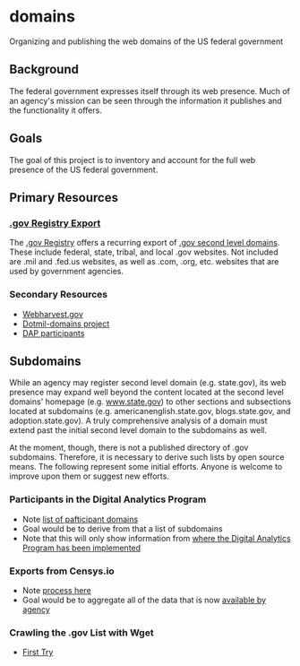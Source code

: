 # domains
Organizing and publishing the web domains of the US federal government


## Background

The federal government expresses itself through its web presence.  Much of an agency's mission can be seen through the information it publishes and the functionality it offers.  

## Goals 

The goal of this project is to inventory and account for the full web presence of the US federal government.  

## Primary Resources

### [.gov Registry Export](https://github.com/GSA/data/tree/gh-pages/dotgov-domains)

The [.gov Registry](https://www.dotgov.gov) offers a recurring export of [.gov second level domains](https://github.com/GSA/data/tree/gh-pages/dotgov-domains).  These include federal, state, tribal, and local .gov websites.  Not included are .mil and .fed.us websites, as well as .com, .org, etc. websites that are used by government agencies.  

### Secondary Resources

* [Webharvest.gov](https://www.webharvest.gov/)
* [Dotmil-domains project](https://github.com/esonderegger/dotmil-domains)
* [DAP participants](https://analytics.usa.gov/data/live/sites.csv)

## Subdomains 

While an agency may register second level domain (e.g. state.gov), its web presence may expand well beyond the content located at the second level domains' homepage (e.g. www.state.gov) to other sections and subsections located at subdomains (e.g. americanenglish.state.gov, blogs.state.gov, and adoption.state.gov).  A truly comprehensive analysis of a domain must extend past the initial second level domain to the subdomains as well.  

At the moment, though, there is not a published directory of .gov subdomains.  Therefore, it is necessary to derive such lists by open source means.  The following represent some initial efforts.  Anyone is welcome to improve upon them or suggest new efforts.  

### Participants in the Digital Analytics Program 

* Note [list of pafticipant domains](https://analytics.usa.gov/data/live/sites.csv)
* Goal would be to derive from that a list of subdomains
* Note that this will only show information from [where the Digital Analytics Program has been implemented](https://pulse.cio.gov/analytics/domains/)

### Exports from Censys.io

* Note [process here](https://github.com/18F/domain-scan/pull/85)
* Goal would be to aggregate all of the data that is now [available by agency](https://pulse.cio.gov/https/domains/#q=gsa.gov)

### Crawling the .gov List with Wget

* [First Try](https://github.com/unitedstates/domains/blob/master/projects/wget-subdomain-survey.md)
